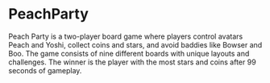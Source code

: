# PeachParty
Peach Party is a two-player board game where players control avatars Peach and Yoshi, collect coins and stars, and avoid baddies like Bowser and Boo. The game consists of nine different boards with unique layouts and challenges. The winner is the player with the most stars and coins after 99 seconds of gameplay.
